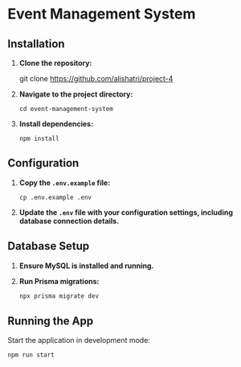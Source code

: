 # Event Management System

## Installation

1. **Clone the repository:**

    git clone https://github.com/alishatri/project-4

2. **Navigate to the project directory:**

    ```
    cd event-management-system
    ```

3. **Install dependencies:**

    ```
    npm install
    ```

## Configuration

1. **Copy the `.env.example` file:**

    ```
    cp .env.example .env
    ```

2. **Update the `.env` file with your configuration settings, including database connection details.**

## Database Setup

1. **Ensure MySQL is installed and running.**

2. **Run Prisma migrations:**

    ```bash
    npx prisma migrate dev
    ```

## Running the App

Start the application in development mode:

```bash
npm run start

